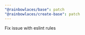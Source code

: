 ```yaml
---
"@rainbowlaces/base": patch
"@rainbowlaces/create-base": patch
---
```


Fix issue with eslint rules

